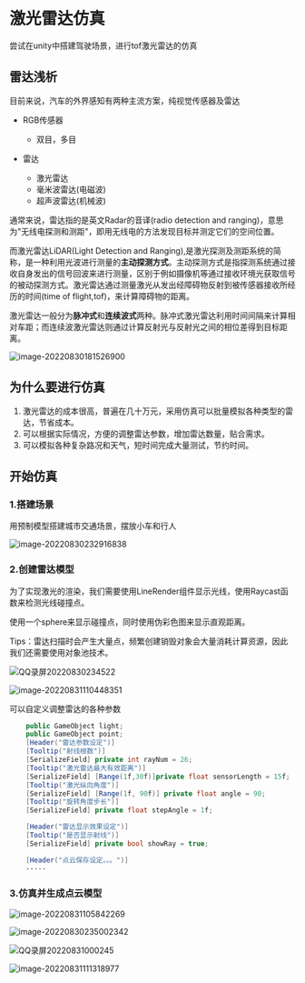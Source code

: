 # 激光雷达仿真

尝试在unity中搭建驾驶场景，进行tof激光雷达的仿真

## 雷达浅析

目前来说，汽车的外界感知有两种主流方案，纯视觉传感器及雷达   

- RGB传感器
  - 双目，多目

- 雷达
  - 激光雷达
  - 毫米波雷达(电磁波)
  - 超声波雷达(机械波)

通常来说，雷达指的是英文Radar的音译(radio detection and ranging)，意思为"无线电探测和测距"，即用无线电的方法发现目标并测定它们的空间位置。

而激光雷达LiDAR(Light Detection and Ranging),是激光探测及测距系统的简称，是一种利用光波进行测量的**主动探测方式**。主动探测方式是指探测系统通过接收自身发出的信号回波来进行测量，区别于例如摄像机等通过接收环境光获取信号的被动探测方式。激光雷达通过测量激光从发出经障碍物反射到被传感器接收所经历的时间(time of flight,tof)，来计算障碍物的距离。

激光雷达一般分为**脉冲式**和**连续波式**两种。脉冲式激光雷达利用时间间隔来计算相对车距；而连续波激光雷达则通过计算反射光与反射光之间的相位差得到目标距离。

![image-20220830181526900](http://cdn.lcx-blog.top/img/image-20220830181526900.png)

## 为什么要进行仿真

1. 激光雷达的成本很高，普遍在几十万元，采用仿真可以批量模拟各种类型的雷达，节省成本。
2. 可以根据实际情况，方便的调整雷达参数，增加雷达数量，贴合需求。
3. 可以模拟各种复杂路况和天气，短时间完成大量测试，节约时间。

## 开始仿真

### 1.搭建场景

用预制模型搭建城市交通场景，摆放小车和行人

![image-20220830232916838](http://cdn.lcx-blog.top/img/image-20220830232916838.png)

### 2.创建雷达模型

为了实现激光的渲染，我们需要使用LineRender组件显示光线，使用Raycast函数来检测光线碰撞点。

使用一个sphere来显示碰撞点，同时使用伪彩色图来显示直观距离。

Tips：雷达扫描时会产生大量点，频繁创建销毁对象会大量消耗计算资源，因此我们还需要使用对象池技术。

![QQ录屏20220830234522](http://cdn.lcx-blog.top/img/QQ录屏20220830234522.gif)

![image-20220831110448351](http://cdn.lcx-blog.top/img/image-20220831110448351.png)

可以自定义调整雷达的各种参数

```c#
    public GameObject light;
    public GameObject point;
    [Header("雷达参数设定")] 
    [Tooltip("射线根数")]
    [SerializeField] private int rayNum = 26;
    [Tooltip("激光雷达最大有效距离")]
    [SerializeField] [Range(1f,30f)]private float sensorLength = 15f;
    [Tooltip("激光纵向角度")]
    [SerializeField] [Range(1f, 90f)] private float angle = 90;
    [Tooltip("旋转角度步长")]
    [SerializeField] private float stepAngle = 1f;

    [Header("雷达显示效果设定")]
    [Tooltip("是否显示射线")]
    [SerializeField] private bool showRay = true;

    [Header("点云保存设定。。。")]
    ·····
```



### 3.仿真并生成点云模型

![image-20220831105842269](http://cdn.lcx-blog.top/img/image-20220831105842269.png)

![image-20220830235002342](http://cdn.lcx-blog.top/img/image-20220830235002342.png)

![QQ录屏20220831000245](http://cdn.lcx-blog.top/img/QQ录屏20220831000245.gif)

![image-20220831111318977](http://cdn.lcx-blog.top/img/image-20220831111318977.png)

